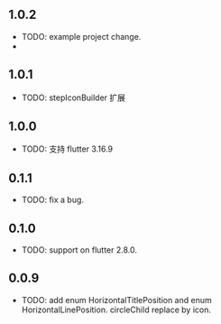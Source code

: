 ## 1.0.2

* TODO: example project change.
* 
## 1.0.1

* TODO: stepIconBuilder 扩展

## 1.0.0

* TODO: 支持 flutter 3.16.9

## 0.1.1

* TODO: fix a bug.

## 0.1.0

* TODO: support on flutter 2.8.0.

## 0.0.9

* TODO: add enum  HorizontalTitlePosition and enum  HorizontalLinePosition. circleChild replace by icon.
